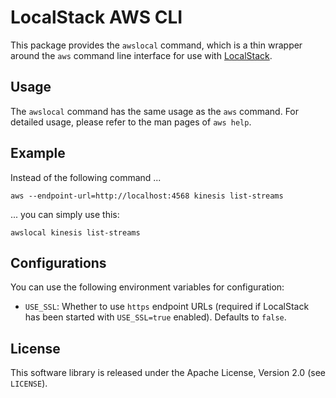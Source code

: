 # LocalStack AWS CLI

This package provides the `awslocal` command, which is a thin wrapper around the `aws`
command line interface for use with [LocalStack](https://github.com/atlassian/localstack).

## Usage

The `awslocal` command has the same usage as the `aws` command. For detailed usage,
please refer to the man pages of `aws help`.

## Example

Instead of the following command ...

```
aws --endpoint-url=http://localhost:4568 kinesis list-streams
```

... you can simply use this:

```
awslocal kinesis list-streams
```

## Configurations

You can use the following environment variables for configuration:

* `USE_SSL`: Whether to use `https` endpoint URLs (required if LocalStack has been started
with `USE_SSL=true` enabled). Defaults to `false`.

## License

This software library is released under the Apache License, Version 2.0 (see `LICENSE`).

